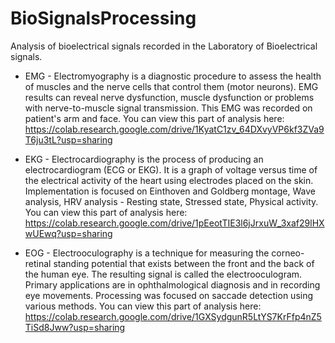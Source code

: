 # BioSignalsProcessing
Analysis of bioelectrical signals recorded in the Laboratory of Bioelectrical signals.

* EMG - Electromyography is a diagnostic procedure to assess the health of muscles and the nerve cells that control them (motor neurons). EMG results can reveal nerve dysfunction, muscle dysfunction or problems with nerve-to-muscle signal transmission. This EMG was recorded on patient's arm and face. You can view this part of analysis here: https://colab.research.google.com/drive/1KyatC1zv_64DXvyVP6kf3ZVa9T6ju3tL?usp=sharing

* EKG - Electrocardiography is the process of producing an electrocardiogram (ECG or EKG). It is a graph of voltage versus time of the electrical activity of the heart using electrodes placed on the skin. Implementation is focused on Einthoven and Goldberg montage, Wave analysis, HRV analysis - Resting state, Stressed state, Physical activity. You can view this part of analysis here: https://colab.research.google.com/drive/1pEeotTIE3l6jJrxuW_3xaf29lHXwUEwq?usp=sharing

* EOG - Electrooculography is a technique for measuring the corneo-retinal standing potential that exists between the front and the back of the human eye. The resulting signal is called the electrooculogram. Primary applications are in ophthalmological diagnosis and in recording eye movements. Processing was focused on saccade detection using various methods. You can view this part of analysis here: https://colab.research.google.com/drive/1GXSydgunR5LtYS7KrFfp4nZ5TiSd8Jww?usp=sharing

